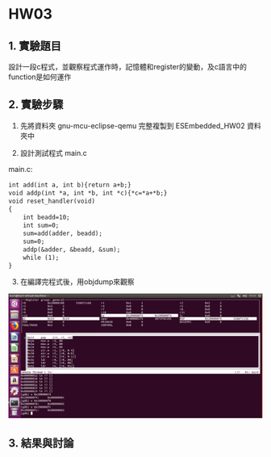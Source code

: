 HW03
===
## 1. 實驗題目
設計一段c程式，並觀察程式運作時，記憶體和register的變動，及c語言中的function是如何運作
## 2. 實驗步驟
1. 先將資料夾 gnu-mcu-eclipse-qemu 完整複製到 ESEmbedded_HW02 資料夾中

2. 設計測試程式 main.c 

main.c:
```int adder=9;//
int add(int a, int b){return a+b;}
void addp(int *a, int *b, int *c){*c=*a+*b;}
void reset_handler(void)
{
	int beadd=10;
	int sum=0;
	sum=add(adder, beadd);
	sum=0;
	addp(&adder, &beadd, &sum);
	while (1);
}
```

3. 在編譯完程式後，用objdump來觀察



![](https://github.com/kentlincku/ESEmbedded_HW02/blob/master/push-1.png)



## 3. 結果與討論


